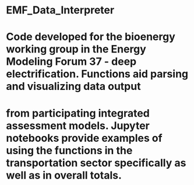 # EMF_Data_Interpreter

# Code developed for the bioenergy working group in the Energy Modeling Forum 37 - deep electrification. Functions aid parsing and visualizing data output 
# from participating integrated assessment models. Jupyter notebooks provide examples of using the functions in the transportation sector specifically as well as in overall totals.
